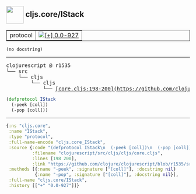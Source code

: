 ## <img width="48px" valign="middle" src="http://i.imgur.com/Hi20huC.png"> cljs.core/IStack

 <table border="1">
<tr>
<td>protocol</td>
<td><a href="https://github.com/cljsinfo/api-refs/tree/0.0-927"><img valign="middle" alt="[+] 0.0-927" src="https://img.shields.io/badge/+-0.0--927-lightgrey.svg"></a> </td>
</tr>
</table>

 <samp>
</samp>

```
(no docstring)
```

---

 <pre>
clojurescript @ r1535
└── src
    └── cljs
        └── cljs
            └── <ins>[core.cljs:198-200](https://github.com/clojure/clojurescript/blob/r1535/src/cljs/cljs/core.cljs#L198-L200)</ins>
</pre>

```clj
(defprotocol IStack
  (-peek [coll])
  (-pop [coll]))
```


---

```clj
{:ns "cljs.core",
 :name "IStack",
 :type "protocol",
 :full-name-encode "cljs.core_IStack",
 :source {:code "(defprotocol IStack\n  (-peek [coll])\n  (-pop [coll]))",
          :filename "clojurescript/src/cljs/cljs/core.cljs",
          :lines [198 200],
          :link "https://github.com/clojure/clojurescript/blob/r1535/src/cljs/cljs/core.cljs#L198-L200"},
 :methods [{:name "-peek", :signature ["[coll]"], :docstring nil}
           {:name "-pop", :signature ["[coll]"], :docstring nil}],
 :full-name "cljs.core/IStack",
 :history [["+" "0.0-927"]]}

```
